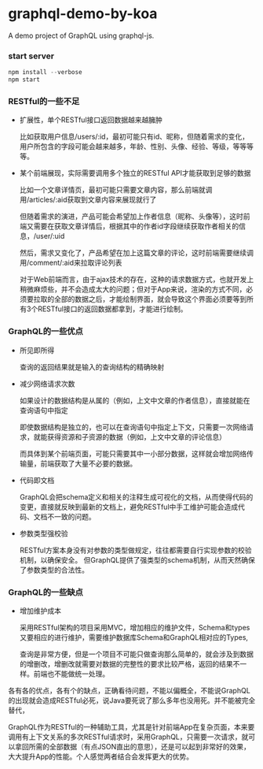 # graphql-demo-by-koa
A demo project of GraphQL using graphql-js.

### start server

```javascript
npm install --verbose
npm start
```
### RESTful的一些不足
* 扩展性，单个RESTful接口返回数据越来越臃肿

    比如获取用户信息/users/:id，最初可能只有id、昵称，但随着需求的变化，用户所包含的字段可能会越来越多，年龄、性别、头像、经验、等级，等等等等。
* 某个前端展现，实际需要调用多个独立的RESTful API才能获取到足够的数据

    比如一个文章详情页，最初可能只需要文章内容，那么前端就调用/articles/:aid获取到文章内容来展现就行了

    但随着需求的演进，产品可能会希望加上作者信息（昵称、头像等），这时前端又需要在获取文章详情后，根据其中的作者id字段继续获取作者相关的信息，/user/:uid

    然后，需求又变化了，产品希望在加上这篇文章的评论，这时前端需要继续调用/comment/:aid来拉取评论列表

    对于Web前端而言，由于ajax技术的存在，这种的请求数据方式，也就开发上稍微麻烦些，并不会造成太大的问题；但对于App来说，渲染的方式不同，必须要拉取的全部的数据之后，才能绘制界面，就会导致这个界面必须要等到所有3个RESTful接口的返回数据都拿到，才能进行绘制。

### GraphQL的一些优点

* 所见即所得

    查询的返回结果就是输入的查询结构的精确映射

* 减少网络请求次数

    如果设计的数据结构是从属的（例如，上文中文章的作者信息），直接就能在查询语句中指定

    即使数据结构是独立的，也可以在查询语句中指定上下文，只需要一次网络请求，就能获得资源和子资源的数据（例如，上文中文章的评论信息）
    
    而具体到某个前端页面，可能只需要其中一小部分数据，这样就会增加网络传输量，前端获取了大量不必要的数据。

* 代码即文档

    GraphQL会把schema定义和相关的注释生成可视化的文档，从而使得代码的变更，直接就反映到最新的文档上，避免RESTful中手工维护可能会造成代码、文档不一致的问题。

* 参数类型强校验

    RESTful方案本身没有对参数的类型做规定，往往都需要自行实现参数的校验机制，以确保安全。
    但GraphQL提供了强类型的schema机制，从而天然确保了参数类型的合法性。

### GraphQL的一些缺点

* 增加维护成本
    
    采用RESTful架构的项目采用MVC，增加相应的维护文件，Schema和types又要相应的进行维护，需要维护数据库Schema和GraphQL相对应的Types,

    查询是非常方便，但是一个项目不可能只做查询那么简单的，就会涉及到数据的增删改，增删改就需要对数据的完整性的要求比较严格，返回的结果不一样。前端也不能做统一处理。


各有各的优点，各有个的缺点，正确看待问题，不能以偏概全，不能说GraphQL的出现就会造成RESTful必死，说Java要死说了那么多年也没用死。并不能被完全替代，

GraphQL作为RESTful的一种辅助工具，尤其是针对前端App在复杂页面，本来要调用有上下文关系的多次RESTful请求时，采用GraphQL，只需要一次请求，就可以拿回所需的全部数据（有点JSON直出的意思），还是可以起到非常好的效果，大大提升App的性能。个人感觉两者结合会发挥更大的优势。